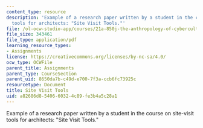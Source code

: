 ```yaml
---
content_type: resource
description: 'Example of a research paper written by a student in the course on site-visit
  tools for architects: "Site Visit Tools."'
file: /ol-ocw-studio-app/courses/21a-850j-the-anthropology-of-cybercultures-spring-2009/a82686d8540660324c89fe3b4a5c28a1_MIT21A_850Js09_sw03.pdf
file_size: 343461
file_type: application/pdf
learning_resource_types:
- Assignments
license: https://creativecommons.org/licenses/by-nc-sa/4.0/
ocw_type: OCWFile
parent_title: Assignments
parent_type: CourseSection
parent_uid: 8650da7b-c49d-e700-7f3a-ccb6fc73925c
resourcetype: Document
title: Site Visit Tools
uid: a82686d8-5406-6032-4c89-fe3b4a5c28a1
---
```

Example of a research paper written by a student in the course on site-visit tools for architects: "Site Visit Tools."